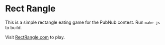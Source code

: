 # Rect Rangle
This is a simple rectangle eating game for the PubNub contest. Run `make js` to build.

Visit [RectRangle.com](http://rectrangle.com) to play.
